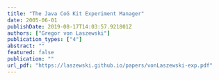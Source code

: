 ```yaml
---
title: "The Java CoG Kit Experiment Manager"
date: 2005-06-01
publishDate: 2019-08-17T14:03:57.921801Z
authors: ["Gregor von Laszewski"]
publication_types: ["4"]
abstract: ""
featured: false
publication: ""
url_pdf: "https://laszewski.github.io/papers/vonLaszewski-exp.pdf"
---
```


